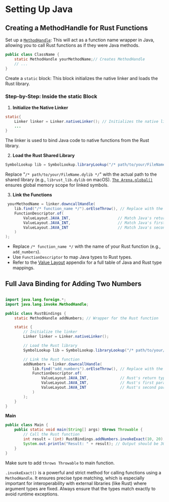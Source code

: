 # Setting Up Java

## Creating a MethodHandle for Rust Functions
Set up a [`MethodHandle`](method_handle.md): This will act as a function name wrapper in Java, allowing you to call Rust functions as if they were Java methods.

```java
public class ClassName {
    static MethodHandle yourMethodName;// Creates MethodHandle
    // ...
}
```
Create a `static` block:
This block initializes the native linker and loads the Rust library.

### Step-by-Step: Inside the static Block
1. **Initialize the Native Linker**
```java
static{
    Linker linker = Linker.nativeLinker(); // Initializes the native linker
    ...
}  
```
The linker is used to bind Java code to native functions from the Rust library.

2. **Load the Rust Shared Library**

```java
SymbolLookup lib = SymbolLookup.libraryLookup("/* path/to/your/FileName.dylib */", Arena.global()); // Loads the Rust library
```

Replace "`/* path/to/your/FileName.dylib */`" with the actual path to the shared library (e.g., `librust_lib.dylib` on macOS).
[`The Arena.global()`](arenas.md) ensures global memory scope for linked symbols.

3. **Link the Functions**
```java
 yourMethodName = linker.downcallHandle(
    lib.find("/* function_name */").orElseThrow(), // Replace with the Rust function name
    FunctionDescriptor.of(
        ValueLayout.JAVA_INT,                     // Match Java's return type to Rust's return type
        ValueLayout.JAVA_INT,                     // Match Java's first parameter type to Rust's first parameter type
        ValueLayout.JAVA_INT                      // Match Java's second parameter type to Rust's second parameter type
    )
);
```

* Replace `/* function_name */` with the name of your Rust function (e.g., `add_numbers`).
* Use `FunctionDescriptor` to map Java types to Rust types.
* Refer to the [Value Layout](value_layout.md) appendix for a full table of Java and Rust type mappings.

## Full Java Binding for Adding Two Numbers

```java

import java.lang.foreign.*;
import java.lang.invoke.MethodHandle;

public class RustBindings {
    static MethodHandle addNumbers; // Wrapper for the Rust function

    static {
        // Initialize the linker
        Linker linker = Linker.nativeLinker();

        // Load the Rust library
        SymbolLookup lib = SymbolLookup.libraryLookup("/* path/to/your/FileName.dylib */", Arena.global());

        // Link the Rust function
        addNumbers = linker.downcallHandle(
            lib.find("add_numbers").orElseThrow(), // Replace with the function name from Rust
            FunctionDescriptor.of(
                ValueLayout.JAVA_INT,              // Rust's return type: i32
                ValueLayout.JAVA_INT,              // Rust's first parameter: i32
                ValueLayout.JAVA_INT               // Rust's second parameter: i32
            )
        );
    }
}
```
**Main**
```java
public class Main {
    public static void main(String[] args) throws Throwable {
        // Call the Rust function
        int result = (int) RustBindings.addNumbers.invokeExact(10, 20);
        System.out.println("Result: " + result); // Output should be 30
    }
}
```

Make sure to add `throws Throwable` to main function.

`.invokeExact()` is a powerful and strict method for calling functions using a `MethodHandle`. It ensures precise type matching, which is especially important for interoperability with external libraries (like Rust) where argument types are fixed. Always ensure that the types match exactly to avoid runtime exceptions.
